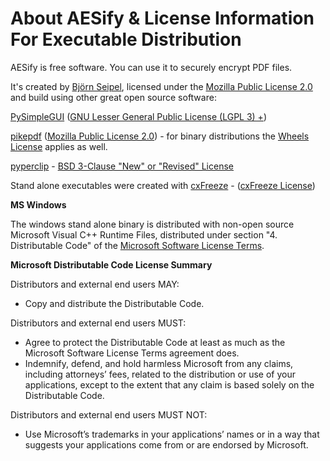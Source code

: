 # About AESify & License Information For Executable Distribution

AESify is free software. You can use it to securely encrypt PDF files.

It's created by [Björn Seipel](https://blog.digidigital), licensed under the [Mozilla Public License 2.0](https://github.com/digidigital/AESify/blob/main/LICENSE) and build using other great open source software:

[PySimpleGUI](PySimpleGUI.org) ([GNU Lesser General Public License (LGPL 3) +](https://github.com/PySimpleGUI/PySimpleGUI/blob/master/license.txt))

[pikepdf](https://github.com/pikepdf/pikepdf) ([Mozilla Public License 2.0](https://github.com/pikepdf/pikepdf/blob/master/LICENSE.txt)) - for binary distributions the [Wheels License](https://github.com/pikepdf/pikepdf/blob/master/licenses/license.wheel.txt) applies as well.

[pyperclip](https://github.com/asweigart/pyperclip) - [BSD 3-Clause "New" or "Revised" License](https://github.com/asweigart/pyperclip/blob/master/LICENSE.txt)

Stand alone executables were created with 
[cxFreeze](https://marcelotduarte.github.io/cx_Freeze/) - ([cxFreeze License](https://github.com/marcelotduarte/cx_Freeze/blob/main/doc/src/license.rst))

**MS Windows**

The windows stand alone binary is distributed with non-open source Microsoft Visual C++ Runtime Files, distributed under section "4. Distributable
  Code" of the [Microsoft Software License Terms](https://visualstudio.microsoft.com/license-terms/mlt031619/).

**Microsoft Distributable Code License Summary**

Distributors and external end users MAY:

* Copy and distribute the Distributable Code.

Distributors and external end users MUST:

* Agree to protect the Distributable Code at least as much as the Microsoft Software
  License Terms agreement does.
* Indemnify, defend, and hold harmless Microsoft from any claims, including
  attorneys’ fees, related to the distribution or use of your applications, except
  to the extent that any claim is based solely on the Distributable Code.

Distributors and external end users MUST NOT:

* Use Microsoft’s trademarks in your applications’ names or in a way that
  suggests your applications come from or are endorsed by Microsoft.
